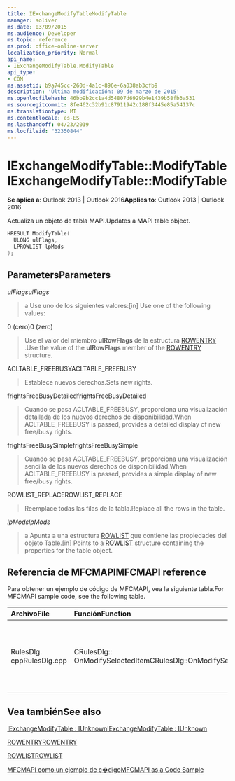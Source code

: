 ```yaml
---
title: IExchangeModifyTableModifyTable
manager: soliver
ms.date: 03/09/2015
ms.audience: Developer
ms.topic: reference
ms.prod: office-online-server
localization_priority: Normal
api_name:
- IExchangeModifyTable.ModifyTable
api_type:
- COM
ms.assetid: b9a745cc-260d-4a1c-896e-6a038ab3cfb9
description: 'Última modificación: 09 de marzo de 2015'
ms.openlocfilehash: 46bb9b2cc1a4d54807d6929b4e1439b58fb3a531
ms.sourcegitcommit: 8fe462c32b91c87911942c188f3445e85a54137c
ms.translationtype: MT
ms.contentlocale: es-ES
ms.lasthandoff: 04/23/2019
ms.locfileid: "32350844"
---
```

# <a name="iexchangemodifytablemodifytable"></a><span data-ttu-id="ac40b-103">IExchangeModifyTable::ModifyTable</span><span class="sxs-lookup"><span data-stu-id="ac40b-103">IExchangeModifyTable::ModifyTable</span></span>

  
  
<span data-ttu-id="ac40b-104">**Se aplica a**: Outlook 2013 | Outlook 2016</span><span class="sxs-lookup"><span data-stu-id="ac40b-104">**Applies to**: Outlook 2013 | Outlook 2016</span></span> 
  
<span data-ttu-id="ac40b-105">Actualiza un objeto de tabla MAPI.</span><span class="sxs-lookup"><span data-stu-id="ac40b-105">Updates a MAPI table object.</span></span>
  
```cpp
HRESULT ModifyTable( 
  ULONG ulFlags, 
  LPROWLIST lpMods 
); 

```

## <a name="parameters"></a><span data-ttu-id="ac40b-106">Parameters</span><span class="sxs-lookup"><span data-stu-id="ac40b-106">Parameters</span></span>

 <span data-ttu-id="ac40b-107">_ulFlags_</span><span class="sxs-lookup"><span data-stu-id="ac40b-107">_ulFlags_</span></span>
  
> <span data-ttu-id="ac40b-108">a Use uno de los siguientes valores:</span><span class="sxs-lookup"><span data-stu-id="ac40b-108">[in] Use one of the following values:</span></span> 
    
<span data-ttu-id="ac40b-109">0 (cero)</span><span class="sxs-lookup"><span data-stu-id="ac40b-109">0 (zero)</span></span>
  
> <span data-ttu-id="ac40b-110">Use el valor del miembro **ulRowFlags** de la estructura [ROWENTRY](rowentry.md) .</span><span class="sxs-lookup"><span data-stu-id="ac40b-110">Use the value of the **ulRowFlags** member of the [ROWENTRY](rowentry.md) structure.</span></span> 
    
<span data-ttu-id="ac40b-111">ACLTABLE_FREEBUSY</span><span class="sxs-lookup"><span data-stu-id="ac40b-111">ACLTABLE_FREEBUSY</span></span>
  
> <span data-ttu-id="ac40b-112">Establece nuevos derechos.</span><span class="sxs-lookup"><span data-stu-id="ac40b-112">Sets new rights.</span></span>
    
<span data-ttu-id="ac40b-113">frightsFreeBusyDetailed</span><span class="sxs-lookup"><span data-stu-id="ac40b-113">frightsFreeBusyDetailed</span></span>
  
> <span data-ttu-id="ac40b-114">Cuando se pasa ACLTABLE_FREEBUSY, proporciona una visualización detallada de los nuevos derechos de disponibilidad.</span><span class="sxs-lookup"><span data-stu-id="ac40b-114">When ACLTABLE_FREEBUSY is passed, provides a detailed display of new free/busy rights.</span></span>
    
<span data-ttu-id="ac40b-115">frightsFreeBusySimple</span><span class="sxs-lookup"><span data-stu-id="ac40b-115">frightsFreeBusySimple</span></span>
  
> <span data-ttu-id="ac40b-116">Cuando se pasa ACLTABLE_FREEBUSY, proporciona una visualización sencilla de los nuevos derechos de disponibilidad.</span><span class="sxs-lookup"><span data-stu-id="ac40b-116">When ACLTABLE_FREEBUSY is passed, provides a simple display of new free/busy rights.</span></span>
    
<span data-ttu-id="ac40b-117">ROWLIST_REPLACE</span><span class="sxs-lookup"><span data-stu-id="ac40b-117">ROWLIST_REPLACE</span></span>
  
> <span data-ttu-id="ac40b-118">Reemplace todas las filas de la tabla.</span><span class="sxs-lookup"><span data-stu-id="ac40b-118">Replace all the rows in the table.</span></span>
    
 <span data-ttu-id="ac40b-119">_lpMods_</span><span class="sxs-lookup"><span data-stu-id="ac40b-119">_lpMods_</span></span>
  
> <span data-ttu-id="ac40b-120">a Apunta a una estructura [ROWLIST](rowlist.md) que contiene las propiedades del objeto Table.</span><span class="sxs-lookup"><span data-stu-id="ac40b-120">[in] Points to a [ROWLIST](rowlist.md) structure containing the properties for the table object.</span></span> 
    
## <a name="mfcmapi-reference"></a><span data-ttu-id="ac40b-121">Referencia de MFCMAPI</span><span class="sxs-lookup"><span data-stu-id="ac40b-121">MFCMAPI reference</span></span>

<span data-ttu-id="ac40b-122">Para obtener un ejemplo de código de MFCMAPI, vea la siguiente tabla.</span><span class="sxs-lookup"><span data-stu-id="ac40b-122">For MFCMAPI sample code, see the following table.</span></span>
  
|<span data-ttu-id="ac40b-123">**Archivo**</span><span class="sxs-lookup"><span data-stu-id="ac40b-123">**File**</span></span>|<span data-ttu-id="ac40b-124">**Función**</span><span class="sxs-lookup"><span data-stu-id="ac40b-124">**Function**</span></span>|<span data-ttu-id="ac40b-125">**Comentario**</span><span class="sxs-lookup"><span data-stu-id="ac40b-125">**Comment**</span></span>|
|:-----|:-----|:-----|
|<span data-ttu-id="ac40b-126">RulesDlg. cpp</span><span class="sxs-lookup"><span data-stu-id="ac40b-126">RulesDlg.cpp</span></span>  <br/> |<span data-ttu-id="ac40b-127">CRulesDlg:: OnModifySelectedItem</span><span class="sxs-lookup"><span data-stu-id="ac40b-127">CRulesDlg::OnModifySelectedItem</span></span>  <br/> |<span data-ttu-id="ac40b-128">MFCMAPI usa el método **IExchangeModifyTable:: ModifyTable** para volver a escribir una regla modificada en la tabla de reglas.</span><span class="sxs-lookup"><span data-stu-id="ac40b-128">MFCMAPI uses the **IExchangeModifyTable::ModifyTable** method to write a modified rule back to the table of rules.</span></span>  <br/> |
   
## <a name="see-also"></a><span data-ttu-id="ac40b-129">Vea también</span><span class="sxs-lookup"><span data-stu-id="ac40b-129">See also</span></span>



[<span data-ttu-id="ac40b-130">IExchangeModifyTable : IUnknown</span><span class="sxs-lookup"><span data-stu-id="ac40b-130">IExchangeModifyTable : IUnknown</span></span>](iexchangemodifytableiunknown.md)
  
[<span data-ttu-id="ac40b-131">ROWENTRY</span><span class="sxs-lookup"><span data-stu-id="ac40b-131">ROWENTRY</span></span>](rowentry.md)
  
[<span data-ttu-id="ac40b-132">ROWLIST</span><span class="sxs-lookup"><span data-stu-id="ac40b-132">ROWLIST</span></span>](rowlist.md)


[<span data-ttu-id="ac40b-133">MFCMAPI como un ejemplo de c�digo</span><span class="sxs-lookup"><span data-stu-id="ac40b-133">MFCMAPI as a Code Sample</span></span>](mfcmapi-as-a-code-sample.md)

